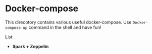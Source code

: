 # Docker-compose
This direcotory contains various useful docker-compose.
Use `Docker-compose up` command  in the shell and have fun!

List
- **Spark + Zeppelin**
